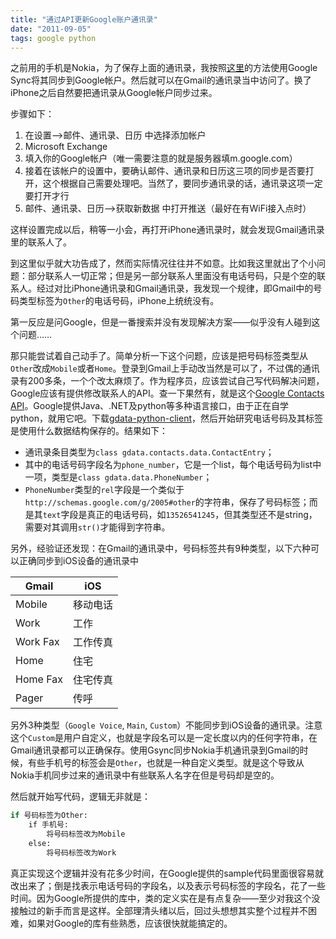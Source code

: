 ```yaml
---
title: "通过API更新Google账户通讯录"
date: "2011-09-05"
tags: google python
---
```


之前用的手机是Nokia，为了保存上面的通讯录，我按照[这里](http://www.allaboutsymbian.com/news/item/8922_Google_Sync_Beta_for_SyncML_S6.php)的方法使用Google
Sync将其同步到Google帐户。然后就可以在Gmail的通讯录当中访问了。换了iPhone之后自然要把通讯录从Google帐户同步过来。

步骤如下：

1. 在设置-->邮件、通讯录、日历 中选择添加帐户
2. Microsoft Exchange
3. 填入你的Google帐户（唯一需要注意的就是服务器填m.google.com）
4. 接着在该帐户的设置中，要确认邮件、通讯录和日历这三项的同步是否要打开，这个根据自己需要处理吧。当然了，要同步通讯录的话，通讯录这项一定要打开才行
5. 邮件、通讯录、日历-->获取新数据 中打开推送（最好在有WiFi接入点时）

这样设置完成以后，稍等一小会，再打开iPhone通讯录时，就会发现Gmail通讯录里的联系人了。

到这里似乎就大功告成了，然而实际情况往往并不如意。比如我这里就出了个小问题：部分联系人一切正常；但是另一部分联系人里面没有电话号码，只是个空的联系人。经过对比iPhone通讯录和Gmail通讯录，我发现一个规律，即Gmail中的号码类型标签为`Other`的电话号码，iPhone上统统没有。

第一反应是问Google，但是一番搜索并没有发现解决方案——似乎没有人碰到这个问题……

那只能尝试着自己动手了。简单分析一下这个问题，应该是把号码标签类型从`Other`改成`Mobile`或者`Home`。登录到Gmail上手动改当然是可以了，不过偶的通讯录有200多条，一个个改太麻烦了。作为程序员，应该尝试自己写代码解决问题，Google应该有提供修改联系人的API。查一下果然有，就是这个[Google
Contacts
API](https://developers.google.com/contacts/v3)。Google提供Java、.NET及python等多种语言接口，由于正在自学python，就用它吧。下载[gdata-python-client](https://github.com/google/gdata-python-client)，然后开始研究电话号码及其标签是使用什么数据结构保存的。结果如下：

* 通讯录条目类型为`class gdata.contacts.data.ContactEntry`；
* 其中的电话号码字段名为`phone_number`，它是一个list，每个电话号码为list中一项，类型是`class gdata.data.PhoneNumber`；
* `PhoneNumber`类型的`rel`字段是一个类似于`http://schemas.google.com/g/2005#other`的字符串，保存了号码标签；而是其`text`字段是真正的电话号码，如`13526541245`，但其类型还不是string，需要对其调用`str()`才能得到字符串。

另外，经验证还发现：在Gmail的通讯录中，号码标签共有9种类型，以下六种可以正确同步到iOS设备的通讯录中

| Gmail    | iOS      |
| -------- | -------- |
| Mobile   | 移动电话 |
| Work     | 工作     |
| Work Fax | 工作传真 |
| Home     | 住宅     |
| Home Fax | 住宅传真 |
| Pager    | 传呼     |

另外3种类型（`Google Voice`, `Main`, `Custom`）不能同步到iOS设备的通讯录。注意这个`Custom`是用户自定义，也就是字段名可以是一定长度以内的任何字符串，在Gmail通讯录都可以正确保存。使用Gsync同步Nokia手机通讯录到Gmail的时候，有些手机号的标签会是`Other`，也就是一种自定义类型。就是这个导致从Nokia手机同步过来的通讯录中有些联系人名字在但是号码却是空的。

然后就开始写代码，逻辑无非就是：

```python
if 号码标签为Other:
    if 手机号:
        将号码标签改为Mobile
    else:
        将号码标签改为Work
```

真正实现这个逻辑并没有花多少时间，在Google提供的sample代码里面很容易就改出来了；倒是找表示电话号码的字段名，以及表示号码标签的字段名，花了一些时间。因为Google所提供的库中，类的定义实在是有点复杂——至少对我这个没接触过的新手而言是这样。全部理清头绪以后，回过头想想其实整个过程并不困难，如果对Google的库有些熟悉，应该很快就能搞定的。
